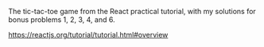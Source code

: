 The tic-tac-toe game from the React practical tutorial, with my solutions for bonus problems 1, 2, 3, 4, and 6.

https://reactjs.org/tutorial/tutorial.html#overview 

